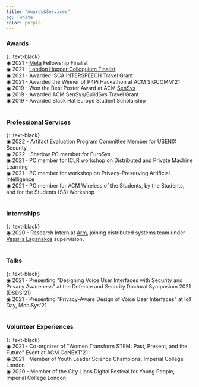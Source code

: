 ```yaml
---
title: "Awards&Services"
bg: 'white'
color: purple
---
```


### **Awards**
{: .text-black}
<br>
&#9673; 2021 - [Meta](https://research.facebook.com/blog/2021/4/announcing-the-recipients-of-the-2021-facebook-fellowship-awards/) Fellowship Finalist
<br>
&#9673; 2021 - [London Hopper Colloquium Finalist](https://www.ucl.ac.uk/computer-science/events/2021/dec/london-hopper-colloquium-2021) 
<br>
&#9673; 2021 - Awarded ISCA INTERSPEECH Travel Grant
<br>
&#9673; 2021 - Awarded the Winner of P4Pi Hackathon at ACM SIGCOMM'21
<br>
&#9673;	2019 - Won the Best Poster Award at ACM [SenSys](http://sensys.acm.org/2019/program/#poster)
<br>
&#9673;	2019 - Awarded ACM SenSys/BuildSys Travel Grant
<br>
&#9673;	2019 - Awarded Black Hat Europe Student Scholarship
<br>
<br>

### **Professional Services**
{: .text-black}
<br>
&#9673; 2022 - Artifact Evaluation Program Committee Member for USENIX Security 
<br>
&#9673; 2022 - Shadow PC member for EuroSys
<br>
&#9673; 2021 - PC member for ICLR workshop on Distributed and Private Machine Learning 
<br>
&#9673; 2021 - PC member for workshop on Privacy-Preserving Artificial Intelligence
<br>
&#9673; 2021 - PC member for ACM Wireless of the Students, by the Students, and for the Students (S3) Workshop
<br>
<br>

### **Internships**
{: .text-black}
<br>
&#9673; 2020 - Research Intern at [Arm](https://www.arm.com/products/silicon-ip-cpu?utm_source=google&utm_medium=cpc&utm_campaign=2019_enterprise-marketing_mk30_na_brand-solutions_bol_awa&utm_term=arm%20chip&gclid=Cj0KCQiAr5iQBhCsARIsAPcwROOf947vDK73sq0kLBTCDYTC-wYvRUUpZB9_Omnmz8ChngAXR9_xggkaApQvEALw_wcB), joining distributed systems team under [Vassilis Laganakos](https://uk.linkedin.com/in/vassilislaganakos) supervision.
<br>
<br>

### **Talks**
{: .text-black}
<br>
&#9673; 2021 - Presenting "Designing Voice User Interfaces with Security and Privacy Awareness" at the Defence and Security Doctoral Symposium 2021 (DSDS'21)
<br>
&#9673; 2021 - Presenting "Privacy-Aware Design of Voice User Interfaces" at IoT Day, MobiSys'21
<br> 
<br>

### **Volunteer Experiences**
{: .text-black}
<br>
&#9673; 2021 - Co-orgnizer of "Women Transform STEM: Past, Present, and the Future" Event at ACM CoNEXT'21
<br>
&#9673; 2021 - Member of Youth Leader Science Champions, Imperial College London
<br>
&#9673; 2020 - Member of the City Lions Digital Festival for Young People, Imperial College London
<br>
